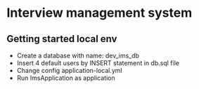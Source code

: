 # Interview management system

## Getting started local env
<ul>
    <li>Create a database with name: dev_ims_db</li>
    <li>Insert 4 default users by INSERT statement in db.sql file</li>
    <li>Change config application-local.yml</li>
    <li>Run ImsApplication as application</li>
</ul>

